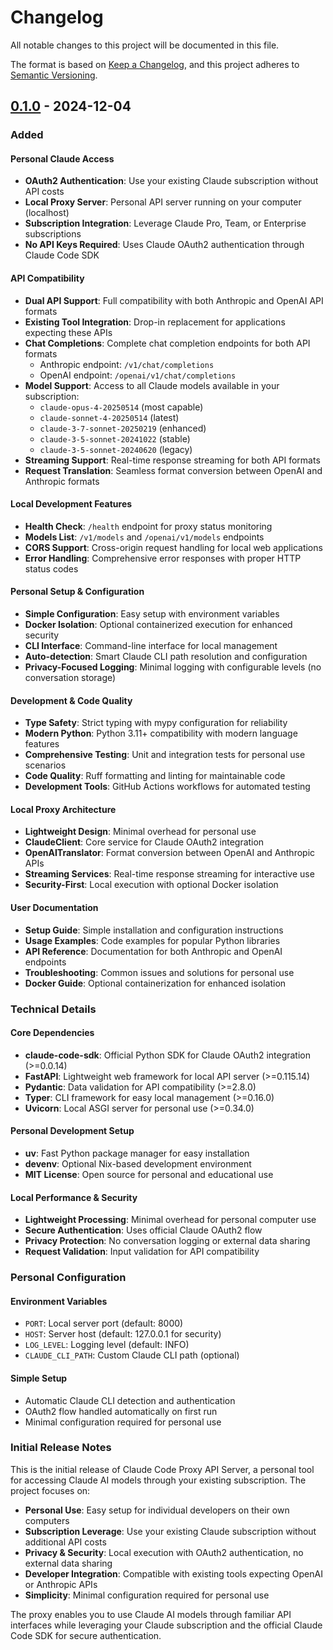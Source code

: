 # Changelog

All notable changes to this project will be documented in this file.

The format is based on [Keep a Changelog](https://keepachangelog.com/en/1.0.0/),
and this project adheres to [Semantic Versioning](https://semver.org/spec/v2.0.0.html).

## [0.1.0] - 2024-12-04

### Added

#### Personal Claude Access
- **OAuth2 Authentication**: Use your existing Claude subscription without API costs
- **Local Proxy Server**: Personal API server running on your computer (localhost)
- **Subscription Integration**: Leverage Claude Pro, Team, or Enterprise subscriptions
- **No API Keys Required**: Uses Claude OAuth2 authentication through Claude Code SDK

#### API Compatibility
- **Dual API Support**: Full compatibility with both Anthropic and OpenAI API formats
- **Existing Tool Integration**: Drop-in replacement for applications expecting these APIs
- **Chat Completions**: Complete chat completion endpoints for both API formats
  - Anthropic endpoint: `/v1/chat/completions`
  - OpenAI endpoint: `/openai/v1/chat/completions`
- **Model Support**: Access to all Claude models available in your subscription:
  - `claude-opus-4-20250514` (most capable)
  - `claude-sonnet-4-20250514` (latest)
  - `claude-3-7-sonnet-20250219` (enhanced)
  - `claude-3-5-sonnet-20241022` (stable)
  - `claude-3-5-sonnet-20240620` (legacy)
- **Streaming Support**: Real-time response streaming for both API formats
- **Request Translation**: Seamless format conversion between OpenAI and Anthropic formats

#### Local Development Features
- **Health Check**: `/health` endpoint for proxy status monitoring
- **Models List**: `/v1/models` and `/openai/v1/models` endpoints
- **CORS Support**: Cross-origin request handling for local web applications
- **Error Handling**: Comprehensive error responses with proper HTTP status codes

#### Personal Setup & Configuration
- **Simple Configuration**: Easy setup with environment variables
- **Docker Isolation**: Optional containerized execution for enhanced security
- **CLI Interface**: Command-line interface for local management
- **Auto-detection**: Smart Claude CLI path resolution and configuration
- **Privacy-Focused Logging**: Minimal logging with configurable levels (no conversation storage)

#### Development & Code Quality
- **Type Safety**: Strict typing with mypy configuration for reliability
- **Modern Python**: Python 3.11+ compatibility with modern language features
- **Comprehensive Testing**: Unit and integration tests for personal use scenarios
- **Code Quality**: Ruff formatting and linting for maintainable code
- **Development Tools**: GitHub Actions workflows for automated testing

#### Local Proxy Architecture
- **Lightweight Design**: Minimal overhead for personal use
- **ClaudeClient**: Core service for Claude OAuth2 integration
- **OpenAITranslator**: Format conversion between OpenAI and Anthropic APIs
- **Streaming Services**: Real-time response streaming for interactive use
- **Security-First**: Local execution with optional Docker isolation

#### User Documentation
- **Setup Guide**: Simple installation and configuration instructions
- **Usage Examples**: Code examples for popular Python libraries
- **API Reference**: Documentation for both Anthropic and OpenAI endpoints
- **Troubleshooting**: Common issues and solutions for personal use
- **Docker Guide**: Optional containerization for enhanced isolation

### Technical Details

#### Core Dependencies
- **claude-code-sdk**: Official Python SDK for Claude OAuth2 integration (>=0.0.14)
- **FastAPI**: Lightweight web framework for local API server (>=0.115.14)
- **Pydantic**: Data validation for API compatibility (>=2.8.0)
- **Typer**: CLI framework for easy local management (>=0.16.0)
- **Uvicorn**: Local ASGI server for personal use (>=0.34.0)

#### Personal Development Setup
- **uv**: Fast Python package manager for easy installation
- **devenv**: Optional Nix-based development environment
- **MIT License**: Open source for personal and educational use

#### Local Performance & Security
- **Lightweight Processing**: Minimal overhead for personal computer use
- **Secure Authentication**: Uses official Claude OAuth2 flow
- **Privacy Protection**: No conversation logging or external data sharing
- **Request Validation**: Input validation for API compatibility

### Personal Configuration

#### Environment Variables
- `PORT`: Local server port (default: 8000)
- `HOST`: Server host (default: 127.0.0.1 for security)
- `LOG_LEVEL`: Logging level (default: INFO)
- `CLAUDE_CLI_PATH`: Custom Claude CLI path (optional)

#### Simple Setup
- Automatic Claude CLI detection and authentication
- OAuth2 flow handled automatically on first run
- Minimal configuration required for personal use

### Initial Release Notes

This is the initial release of Claude Code Proxy API Server, a personal tool for accessing Claude AI models through your existing subscription. The project focuses on:

- **Personal Use**: Easy setup for individual developers on their own computers
- **Subscription Leverage**: Use your existing Claude subscription without additional API costs
- **Privacy & Security**: Local execution with OAuth2 authentication, no external data sharing
- **Developer Integration**: Compatible with existing tools expecting OpenAI or Anthropic APIs
- **Simplicity**: Minimal configuration required for personal use

The proxy enables you to use Claude AI models through familiar API interfaces while leveraging your Claude subscription and the official Claude Code SDK for secure authentication.

[0.1.0]: https://github.com/CaddyGlow/claude-code-proxy-api/releases/tag/v0.1.0
